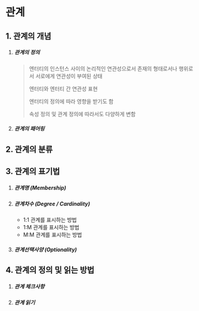 # 관계

## 1. 관계의 개념

1. ##### 관계의 정의

   > 엔터티의 인스턴스 사이의 논리적인 연관성으로서 존재의 형태로서나 행위로서 서로에게 연관성이 부여된 상태
   >
   > 엔터티와 엔터티 간 연관성 표현
   >
   > 엔터티의 정의에 따라 영향을 받기도 함
   >
   > 속성 정의 및 관계 정의에 따라서도 다양하게 변함

2. ##### 관계의 패어링

   > 

## 2. 관계의 분류

## 3. 관계의 표기법

1. ##### 관계명 (Membership)

2. ##### 관계차수 (Degree / Cardinality)

   - 1:1 관계를 표시하는 방법
   - 1:M 관계를 표시하는 방법
   - M:M 관계를 표시하는 방법

3. ##### 관계선택사양 (Optionality)

## 4. 관계의 정의 및 읽는 방법

1. ##### 관계 체크사항

2. ##### 관계 읽기